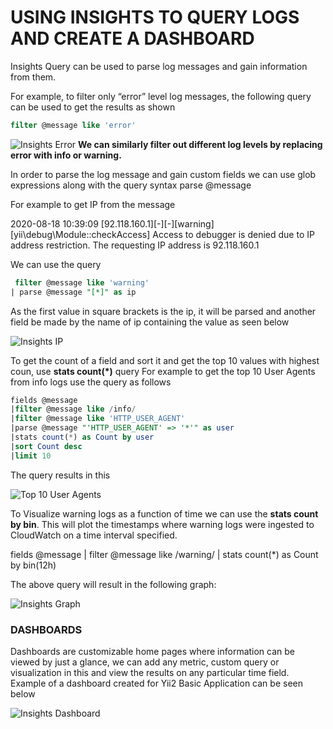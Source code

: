 # USING INSIGHTS TO QUERY LOGS AND CREATE A DASHBOARD

Insights Query can be used to parse log messages and gain information from them. 

For example, to filter only “error” level log messages, the following query can be used to get the results as shown
```sql
filter @message like 'error'
```

![Insights Error](https://github.com/arinjay97/IIC-Internship/blob/master/screenshots/Insights%20-%20error.jpg)
**We can similarly filter out different log levels by replacing error with info or warning.**

In order to parse the log message and gain custom fields we can use glob expressions along with the query syntax
parse @message

For example to get IP from the message 

2020-08-18 10:39:09 [92.118.160.1][-][-][warning][yii\debug\Module::checkAccess] Access to debugger is denied due to IP address restriction. The requesting IP address is 92.118.160.1

We can use the query
```sql
 filter @message like 'warning'
| parse @message "[*]" as ip
```

As the first value in square brackets is the ip, it will be parsed and another field be made by the name of ip containing the value as seen below

![Insights IP](https://github.com/arinjay97/IIC-Internship/blob/master/screenshots/Insights%20-%20ip.jpg)

To get the count of a field and sort it and get the top 10 values with highest coun, use **stats count(\*)** query
For example to get the top 10 User Agents from info logs use the query as follows 

```sql
fields @message
|filter @message like /info/
|filter @message like 'HTTP_USER_AGENT'
|parse @message "'HTTP_USER_AGENT' => '*'" as user
|stats count(*) as Count by user
|sort Count desc
|limit 10
```

The query results in this

![Top 10 User Agents](https://github.com/arinjay97/IIC-Internship/blob/master/screenshots/Insights%20-%20Top%2010%20user%20agents.jpg)

To Visualize warning logs as a function of time we can use the **stats count by bin**. This will plot the timestamps where warning logs were ingested to CloudWatch on a time interval specified.

fields @message
   | filter @message like /warning/
   | stats count(*) as Count by bin(12h)

 The above query will result in the following graph:
 
 ![Insights Graph](https://github.com/arinjay97/IIC-Internship/blob/master/screenshots/Insights%20-%20Graph.jpg)
 
 
### DASHBOARDS
 
Dashboards are customizable home pages where information can be viewed by just a glance, we can add any metric, custom query or visualization in this and view the results on any particular time field. Example of a dashboard created for Yii2 Basic Application can be seen below

![Insights Dashboard](https://github.com/arinjay97/IIC-Internship/blob/master/screenshots/Insights%20Dashboard.png)
